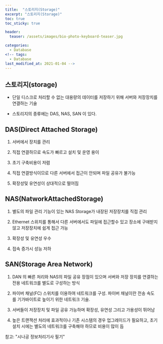 ```yaml
---
title:  "스토리지(Storage)"
excerpt: "스토리지(Storage)"
toc: true
toc_sticky: true

header:
  teaser: /assets/images/bio-photo-keyboard-teaser.jpg

categories:
  - Database
<!-- tags:
  - Database 
last_modified_at: 2021-01-04 -->
---
```

## 스토리지(storage)

* 단일 디스크로 처리할 수 없는 대용량의 데이터를 저장하기 위해 서버와 저장장치를 연결하는 기술

* 스토리지의 종류에는 DAS, NAS, SAN 이 있다.

## DAS(Direct Attached Storage)

1. 서버에서 장치를 관리

2. 직접 연결하므로 속도가 빠르고 설치 및 운영 용이

3. 초기 구축비용이 저렴

4. 직접 연결방식이므로 다른 서버에서 접근이 안되며 파일 공유가 불가능

5. 확장성및 유연성이 상대적으로 떨어짐



## NAS(NatworkAttachedStorage)

1. 별도의 파일 관리 기능이 있는 NAS Storage가 내장된 저장장치를 직접 관리

2. Ethernet 스위치를 통해서 다른 서버에서도 파일에 접근할수 있고 장소에 구애받지 않고 저장장치에 쉽게 접근 가능

3. 확장성 및 유연성 우수

4. 접속 증가시 성능 저하



## SAN(Storage Area Network)

1. DAN 의 빠른 처리와 NAS의 파일 공유 장점이 있으며 서버와 저장 장치를 연결하는 전용 네트워크를 별도로 구성하는 방식

2. 파이버 채널(FC) 스위치를 이용하여 네트워크를 구성. 파이버 채널이란 전송 속도를 기가바이트로 높이기 위한 네트워크 기술.

3. 서버들이 저장장치 및 파일 공유 가능하며 확장성, 유연성 그리고 가용성이 뛰어남

4. 높은 트랜잭션 처리에 효과적이나 기존 시스템의 경우 업그레이드가 필요하고, 초기 설치 시에는 별도의 네트워크를 구축해야 하므로 비용이 많이 듬



참고: "시나공 정보처리기사 필기"
